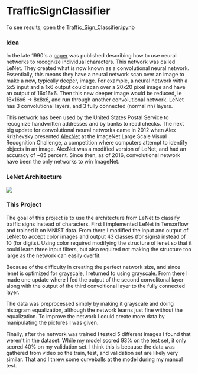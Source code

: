 # TrafficSignClassifier

To see results, open the Traffic_Sign_Classifier.ipynb

### Idea
In the late 1990's a [paper](http://yann.lecun.com/exdb/publis/pdf/lecun-01a.pdf) was published describing how to use neural networks to recognize individual characters. This network was called LeNet. They created what is now known as a convolutional neural network. Essentially, this means they have a neural network scan over an image to make a new, typically deeper, image. For example, a neural network with a 5x5 input and a 1x6 output could scan over a 20x20 pixel image and have an output of 16x16x6. Then this new deeper image would be reduced, ie 16x16x6 -> 8x8x6, and run through another convolutional network. LeNet has 3 convolutional layers, and 3 fully connected (normal nn) layers. 

This network has been used by the United States Postal Service to recognize handwritten addresses and by banks to read checks. The next big update for convolutional neural networks came in 2012 when Alex Krizhevsky presented [AlexNet](https://www.nvidia.cn/content/tesla/pdf/machine-learning/imagenet-classification-with-deep-convolutional-nn.pdf) at the ImageNet Large Scale Visual Recognition Challenge, a competition where computers attempt to identify objects in an image. AlexNet was a modified version of LeNet, and had an accuracy of ~85 percent. Since then, as of 2016, convolutional network have been the only networks to win ImageNet.

### LeNet Architecture
<img src = "letnet.png">

### This Project

The goal of this project is to use the architecture from LeNet to classify traffic signs instead of characters. First I implemented LeNet in Tensorflow and trained it on MNIST data. From there I modified the input and output of LeNet to accept color images and output 43 classes (for signs) instead of 10 (for digits). Using color required modifying the structure of lenet so that it could learn three input filters, but also required not making the structure too large as the network can easily overfit.

Because of the difficulty in creating the perfect network size, and since lenet is optimized for grayscale, I returned to using grayscale. From there I made one update where I fed the output of the second convolitonal layer along with the output of the third convoltional layer to the fully connected layer. 

The data was preprocessed simply by making it grayscale and doing histogram equalization, although the network learns just fine without the equalization. To improve the network I could create more data by manipulating the pictures I was given.


Finally, after the network was trained I tested 5 different images I found that weren't in the dataset. While my model scored 93% on the test set, it only scored 40% on my validation set. I think this is because the data was gathered from video so the train, test, and validation set are likely very similar. That and I threw some curveballs at the model during my manual test. 